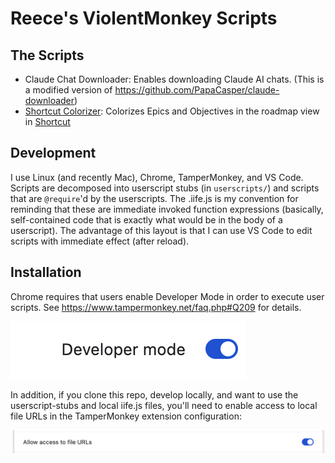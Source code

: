# Reece's ViolentMonkey Scripts

## The Scripts

- Claude Chat Downloader: Enables downloading Claude AI chats. (This is a modified version of https://github.com/PapaCasper/claude-downloader)
- [Shortcut Colorizer](https://greasyfork.org/en/scripts/498387-shortcut-objective-colorizer): Colorizes Epics and Objectives in the roadmap view in [Shortcut](https://shortcut.com/)

## Development

I use Linux (and recently Mac), Chrome, TamperMonkey, and VS Code. Scripts are decomposed into userscript stubs (in `userscripts/`) and scripts that are `@require`'d by the userscripts.  The .iife.js is my convention for reminding that these are immediate invoked function expressions (basically, self-contained code that is exactly what would be in the body of a userscript). The advantage of this layout is that I can use VS Code to edit scripts with immediate effect (after reload).

## Installation

Chrome requires that users enable Developer Mode in order to execute user scripts.  See https://www.tampermonkey.net/faq.php#Q209 for details.

![alt text](.assets/developer-mode.png)

In addition, if you clone this repo, develop locally, and want to use the userscript-stubs and local iife.js files, you'll need to enable access to local file URLs in the TamperMonkey extension configuration:

![alt text](.assets/file-urls.png)


